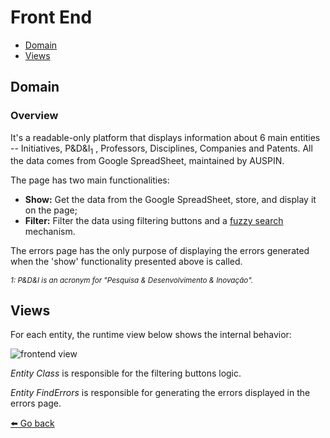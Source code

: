 # Front End

- [Domain](#domain)
- [Views](#views)

## Domain

### Overview

It's a readable-only platform that displays information about 6 main entities -- Initiatives, P&D&I<sub>1</sub> , Professors, Disciplines, Companies and Patents. All the data comes from Google SpreadSheet, maintained by AUSPIN.

The page has two main functionalities:

- **Show:** Get the data from the Google SpreadSheet, store, and display it on the page;
- **Filter:** Filter the data using filtering buttons and a [fuzzy search](https://en.wikipedia.org/wiki/Approximate_string_matching) mechanism.

The errors page has the only purpose of displaying the errors generated when the 'show' functionality presented above is called.

_<sub>1: P&D&I is an acronym for "Pesquisa & Desenvolvimento & Inovação".</sub>_

## Views

For each entity, the runtime view below shows the internal behavior:

<img src="/views/frontend.svg" alt="frontend view">

_Entity Class_ is responsible for the filtering buttons logic.

_Entity FindErrors_ is responsible for generating the errors displayed in the errors page.

[:arrow_left: Go back](/)
